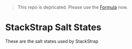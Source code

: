 > This repo is depricated.  Please use the [Formula](https://github.com/stackstrap/formula) now.

StackStrap Salt States
======================

These are the salt states used by StackStrap

